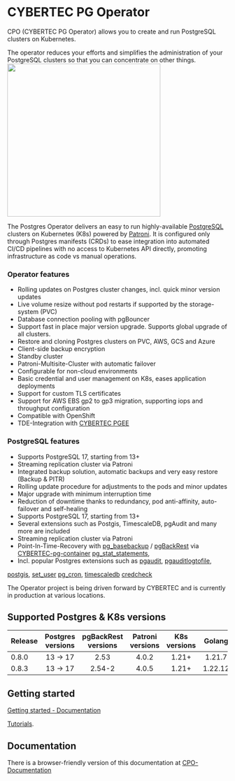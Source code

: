 
# CYBERTEC PG Operator

CPO (CYBERTEC PG Operator) allows you to create and run PostgreSQL clusters on Kubernetes.

The operator reduces your efforts and simplifies the administration of your PostgreSQL clusters so that you can concentrate on other things.
<img src="docs/diagrams/cpo_logo.svg" width="350">

The Postgres Operator delivers an easy to run highly-available [PostgreSQL](https://www.postgresql.org/)
clusters on Kubernetes (K8s) powered by [Patroni](https://github.com/zalando/patroni).
It is configured only through Postgres manifests (CRDs) to ease integration into automated CI/CD
pipelines with no access to Kubernetes API directly, promoting infrastructure as code vs manual operations.

### Operator features

* Rolling updates on Postgres cluster changes, incl. quick minor version updates
* Live volume resize without pod restarts if supported by the storage-system (PVC)
* Database connection pooling with pgBouncer
* Support fast in place major version upgrade. Supports global upgrade of all clusters.
* Restore and cloning Postgres clusters on PVC, AWS, GCS and Azure
* Client-side backup encryption
* Standby cluster
* Patroni-Multisite-Cluster with automatic failover
* Configurable for non-cloud environments
* Basic credential and user management on K8s, eases application deployments
* Support for custom TLS certificates
* Support for AWS EBS gp2 to gp3 migration, supporting iops and throughput configuration
* Compatible with OpenShift
* TDE-Integration with [CYBERTEC PGEE](https://www.cybertec-postgresql.com/en/products/cybertec-postgresql-enterprise-edition/)

### PostgreSQL features

* Supports PostgreSQL 17, starting from 13+
* Streaming replication cluster via Patroni
* Integrated backup solution, automatic backups and very easy restore (Backup & PITR)
* Rolling update procedure for adjustments to the pods and minor updates
* Major upgrade with minimum interruption time
* Reduction of downtime thanks to redundancy, pod anti-affinity, auto-failover and self-healing
* Supports PostgreSQL 17, starting from 13+
* Several extensions such as Postgis, TimescaleDB, pgAudit and many more are included
* Streaming replication cluster via Patroni
* Point-In-Time-Recovery with
[pg_basebackup](https://www.postgresql.org/docs/16/app-pgbasebackup.html) /
[pgBackRest](https://pgbackrest.org/) via [CYBERTEC-pg-container](https://github.com/cybertec-postgresql/CYBERTEC-pg-container)
[pg_stat_statements](https://www.postgresql.org/docs/16/pgstatstatements.html),
* Incl. popular Postgres extensions such as
[pgaudit](https://github.com/pgaudit/pgaudit),
[pgauditlogtofile](https://github.com/fmbiete/pgauditlogtofile),
<!-- [pg_partman](https://github.com/pgpartman/pg_partman), -->
[postgis](https://postgis.net/),
[set_user](https://github.com/pgaudit/set_user)
[pg_cron](https://github.com/citusdata/pg_cron),
[timescaledb](https://github.com/timescale/timescaledb)
[credcheck](https://github.com/MigOpsRepos/credcheck)

The Operator project is being driven forward by CYBERTEC and is currently in production at various locations.

## Supported Postgres & K8s versions

| Release   | Postgres versions | pgBackRest versions   | Patroni versions | K8s versions      | Golang  |
| :-------- | :---------------: | :-------------------: | :--------------: | :----------------:| :-----: |
| 0.8.0     | 13 &rarr; 17      | 2.53                  | 4.0.2            | 1.21+             | 1.21.7  |
| 0.8.3     | 13 &rarr; 17      | 2.54-2                | 4.0.5            | 1.21+             | 1.22.12  |


## Getting started

[Getting started - Documentation](https://cybertec-postgresql.github.io/CYBERTEC-pg-operator/quickstart/) 

[Tutorials](https://github.com/cybertec-postgresql/CYBERTEC-operator-tutorials).


## Documentation

There is a browser-friendly version of this documentation at
[CPO-Documentation](https://cybertec-postgresql.github.io/CYBERTEC-pg-operator/)


